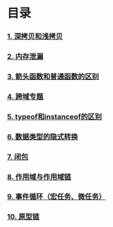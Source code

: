# 目录

### [1. 深拷贝和浅拷贝](./1)  
### [2. 内存泄漏](./2)  
### [3. 箭头函数和普通函数的区别](./3)   
### [4. 跨域专题](./4)   
### [5. typeof和instanceof的区别](./5)   
### [6. 数据类型的隐式转换](./6)   
### [7. 闭包](./7)   
### [8. 作用域与作用域链](./8)   
### [9. 事件循环（宏任务、微任务）](./9)   
### [10. 原型链](./10)   


